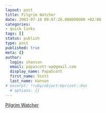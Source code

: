 ```yaml
---
layout: post
title: Pilgrim Watcher
date: 2003-07-18 09:07:26.000000000 +02:00
categories:
- quick links
tags: []
status: publish
type: post
published: true
meta: {}
author:
  login: shanson
  email: papascott-wp@gmail.com
  display_name: PapaScott
  first_name: Scott
  last_name: Hanson
# excerpt: !ruby/object:Hpricot::Doc
  # options: {}
---
```

<p><a title="dive into mark: Dive into accountability " href="http://diveintomark.org/archives/2003/07/18/dive_into_accountability.html#comments">Pilgrim Watcher</a></p>
